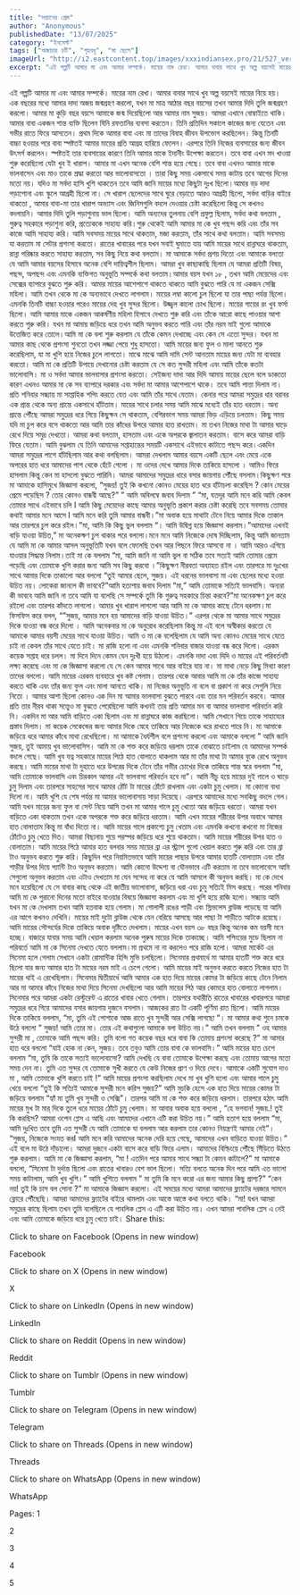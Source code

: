 ```yaml
---
title: "সন্তানের প্রেম"
author: "Anonymous"
publishedDate: "13/07/2025"
category: "ইনসেস্ট"
tags: ["অজাচার চটি", "গৃহবধূ", "মা ছেলে"]
imageUrl: "http://i2.eastcontent.top/images/xxxindiansex.pro/21/527_verandah.jpg"
excerpt: "এই গল্পটি আমার মা এবং আমার সম্পর্কে। মায়ের নাম রেখা। আমার বাবার সাথে খুব অল্প বয়সেই মায়ের বিয়ে হয়। এক বছরের মধ্যে আমার দাদা অজয় জন্মগ্রহণ করলো, যখন মা মাত্র আঠার বছর বয়সের তখন আমার দিদি তুলি জন্মগ্..."
---
```


এই গল্পটি আমার মা এবং আমার সম্পর্কে। মায়ের নাম রেখা। আমার বাবার সাথে খুব অল্প বয়সেই মায়ের বিয়ে হয়। এক বছরের মধ্যে আমার দাদা অজয় জন্মগ্রহণ করলো, যখন মা মাত্র আঠার বছর বয়সের তখন আমার দিদি তুলি জন্মগ্রহণ করলো। আমার মা কুড়ি বছর বয়সে আমাকে জন্ম দিয়েছিলো আর আমার নাম সুজয়। আমরা এখানে বোম্বাইতে থাকি।আমার বাবা একজন শান্ত ব্যক্তি ছিলেন যিনি রফতানির ব্যবসা করতেন। তিনি প্রতিদিন সকালে কাজের জন্য যেতেন এবং গভীর রাতে ফিরে আসতেন। প্রথম দিকে আমার বাবা এবং মা তাদের বিবাহ জীবন উপভোগ করছিলেন। কিন্তু তিনটি বাচ্চা হওয়ার পরে বাবা স্পষ্টতই আমার মায়ের প্রতি আগ্রহ হারিয়ে ফেলেন। এরপরে তিনি নিজের ব্যবসায়ের জন্য জীবন উৎসর্গ করলেন। স্পষ্টতই তার ব্যবসায়ের কারণে তিনি আমার মাকে ইদানীং উপেক্ষা করতেন। তবে বাবা এখন মদ খাওয়া শুরু করেছিলো যেটা খুব ই খারাপ। আমার মা এখন অনেক বেশি শান্ত হয়ে গেছে। তবে বাবা এখনও আমার মাকে ভালবাসেন এবং মাও তাকে শ্রদ্ধা করতো আর ভালোবাসতো । তারা কিছু সময় একসাথে সময় কাটায় তবে আগের দিনের মতো নয়। যদিও মা সর্বদা হাসি খুশি থাকতেন তবে আমি জানি মায়ের মধ্যে কিছুটা দুঃখ ছিলো।আমার বড় দাদা পড়াশোনা এবং স্কুলে আগ্রহী ছিলো না। সে খারাপ ছেলেদের সাথে ঘুরে বেড়াতে আরও আগ্রহী ছিলো, সর্বদা বাড়ির বাইরে থাকতো , আমার বাবা-মা তার খারাপ অভ্যাস এবং জিনিসগুলি বদলে দেওয়ার চেষ্টা করেছিলো কিন্তু সে কখনও বদলায়নি। আমার দিদি তুলি পড়াশুনায় ভাল ছিলো। আমি অন্যদের তুলনায় বেশি প্রফুল্ল ছিলাম, সর্বদা কথা বলতাম , গুরুত্ব সহকারে পড়াশুনা করি, প্রত্যেককে সাহায্য করি।শুরু থেকেই আমি আমার মা কে খুব পছন্দ করি এবং তাঁর সব কাজে আমি সাহায্য করি। আমি সবসময় মায়ের সাথে থাকতাম, মজা করতাম, তাঁর সাথে কথা বলতাম। আমি সবসময় যা করতাম মা সেটার প্রশংসা করতো। রাতের খাবারের পরে যখন সবাই ঘুমাতে যায় আমি মায়ের সাথে রান্নাঘরে থাকতাম, রান্না পরিষ্কার করতে সাহায্য করতাম, সব কিছু নিয়ে কথা বলতাম। মা আমাকে সর্বদা প্রশয় দিতো এবং আমাকে বলতো যে আমি আমার বয়সের হিসাবে অনেক বেশি দায়িত্বশীল ছিলাম। আমরা খুব কাছাকাছি ছিলাম যে আমরা প্রতিটি বিষয়, পছন্দ, অপছন্দ এবং এমনকি ব্যক্তিগত অনুভূতি সম্পর্কে কথা বলতাম।আমার বয়স যখন ১৮ , তখন আমি মেয়েদের এবং সেক্সের ব্যাপারে বুঝতে শুরু করি। আমার মায়ের আশেপাশে থাকতে থাকতে আমি বুঝতে পারি যে মা একজন সেক্সি মহিলা। আমি তখন থেকে মা কে অন্যভাবে দেখতে লাগলাম। মায়ের লম্বা কালো চুল ছিলো যা তার পাছা পর্যন্ত ছিলো। এমনকি তিনটি বাচ্চা হওয়ার পরেও মায়ের দেহ খুব সুন্দর ছিলো। উজ্জ্বল কালো চোখ ছিলো। মায়ের গায়ের রং খুব ফর্সা ছিলো। আমি আমার মাকে একজন আকর্ষণীয় মহিলা হিসাবে দেখতে শুরু করি এবং তাঁকে আরো কাছে পাওয়ার আশা করতে শুরু করি। যখন মা আমায় জড়িয়ে ধরে তখন আমি অনুভব করতে পারি এবং তাঁর নরম মাই গুলো আমাকে উত্তেজিত করে তোলে।আমি মা কে বলা শুরু করলাম যে তাঁকে কেমন দেখাচ্ছে এবং কেন সে এতো সুন্দর। যখন মা আমার কাছ থেকে প্রশংসা শুনতো তখন লজ্জা পেয়ে শুধু হাসতো। আমি মায়ের জন্য ফুল ও মালা আনতে শুরু করেছিলাম, যা মা খুশি হয়ে নিজের চুলে লাগতো। মাঝে মাঝে আমি দামি সেন্ট আনতাম মায়ের জন্য যেটা মা ব্যবহার করতো। আমি মা কে প্রতিটি উপায়ে দেখানোর চেষ্টা করতাম যে সে কত সুন্দরী মহিলা এবং আমি তাঁকে কতটা ভালোবাসি। মা ও সর্বদা আমার ভালবাসার প্রশংসা করতো। সেইজন্য দাদা আর দিদি আমায় মায়ের ছেলে বলে ডাকতো কারণ এখনও আমার মা কে সব ব্যাপারে দরকার এবং সর্বদা মা আমার আশেপাশে থাকে। তবে আমি পাত্তা দিলাম না।
প্রতি শনিবার সন্ধ্যায় মা সাপ্তাহিক শপিং করতে যেত এবং আমি তাঁর সাথে যেতাম। কেনার পরে আমরা সমুদ্রের ধার বরাবর এক প্রান্ত থেকে অন্য প্রান্তে একসাথে হাঁটতাম। মায়ের সাথে চলার সময় আমি মাঝে মধ্যেই তাঁর হাত ধরতাম। অন্য প্রান্তে পৌঁছে আমরা সমুদ্রের ধরে গিয়ে কিছুক্ষন সে থাকতাম, বেশিরভাগ সময় আমরা ভিড় এড়িয়ে চলতাম। কিছু সময় যদি মা চুপ করে বসে থাকতো আর আমি তার কাঁধের উপরে আমার হাত রাখতাম। মা তখন নিজের মাথা টা আমার ঘাড়ে রেখে দিয়ে সমুদ্র দেখতো। আমরা কথা বলতাম, হাসতাম এবং একে অপরকে জ্বালাতন করতাম। বাসে করে আমরা বাড়ি ফিরে যেতাম। আমি বুঝলাম যে তিনি আমাদের সপ্তাহান্তের সময়টি একসাথে এইভাবে কাটাতে পছন্দ করে।একদিন আমরা সমুদ্রের পাশে হাঁটছিলাম আর কথা বলছিলাম। আমরা দেখলাম আমার বয়সে একটি ছেলে এবং মেয়ে একে অপরের হাত ধরে আমাদের পাশ থেকে হেঁটে গেলো । মা ওদের দেখে আমার দিকে তাকিয়ে হাসলো । আমিও ফিরে হাসলাম কিন্তু কেন মা হাসলো বুঝতে পারিনি। আমরা আমাদের সমুদ্রের ধারে বসার জায়গায় পৌঁছে বসলাম।কিছুক্ষণ পরে মা আমাকে হাসিমুখে জিজ্ঞাসা করলো, “সুজয়! তুই কি কখনো কোনও মেয়ের হাত ধরে হাঁটাচলা করেছিস ? কোন মেয়ের প্রেমে পড়েছিস ? তোর কোনও বান্ধবী আছে?” ” আমি অবিলম্বে জবাব দিলাম ” “মা, যতদূর আমি মনে করি আমি কেবল তোমার সাথে এইভাবে চলি I আমি কিছু মেয়েদের কাছে আমার অনুভূতি প্রকাশ করার চেষ্টা করেছি তবে সবসময় তোমার কথাই আমার মনে আসে I আমি মনে করি তুমি আমার বান্ধবী।”মা অবাক হয়ে মাথাটা টেনে নিয়ে আমার দিকে তাকাল আর তারপরে চুপ করে রইল।”মা, আমি কি কিছু ভুল বললাম “। আমি উদ্বিগ্ন হয়ে জিজ্ঞাসা করলাম।”আমাদের এখনই বাড়ি যাওয়া উচিত,” মা অনেকক্ষণ চুপ থাকার পরে বললো।মনে মনে আমি নিজেকে দোষ দিচ্ছিলাম, কিন্তু আমি জানতাম যে আমি মা কে আমার আসল অনুভূতিটি যখন বলে ফেলেছি তখন আর পিছনে ফিরে আসবো না । আমি আরও এগিয়ে যাওয়ার সিদ্ধান্ত নিলাম।তাই মা কে বললাম “মা, আমি জানি না আমি ভুল বা সঠিক তবে সত্যই আমি তোমার প্রেমে পড়েছি এবং তোমাকে খুশি করার জন্য আমি সব কিছু করবো ।”কিছুক্ষণ নীরবতা অব্যাহত রইল এবং তারপরে মা দুঃখের সাথে আমার দিকে তাকালো আর বললো “তুই আমার ছেলে, সুজয়। এই ধরনের ভালবাসা মা এবং ছেলের মধ্যে হওয়া উচিত নয়। লোকেরা জানলে কী ভাববে?”আমি হতাশায় জবাব দিলাম “মা,” আমি তোমাকে সত্যিই ভালবাসি। অন্যরা কী ভাববে আমি জানি না তবে আমি যা বলেছি সে সম্পর্কে তুমি কি গুরুত্ব সহকারে চিন্তা করবে?”মা অনেকক্ষণ চুপ করে রইলো এবং তারপর কাঁদতে লাগলো। আমার খুব খারাপ লাগলো আর আমি মা কে আমার কাছে টেনে ধরলাম।মা ফিসফিস করে বলল, “”সুজয়, আমার মনে হয় আমাদের বাড়ি যাওয়া উচিত।”
এরপর থেকে মা আমার সাথে সমুদ্রের দিকে যাওয়া বন্ধ করে দিলো । আমি অনেকবার মা কে অনুরোধ করেছিলাম কিন্তু মা এই বলে অস্বীকার করতো যে আমাকে আমার বয়সী মেয়ের সাথে যাওয়া উচিত। আমি ও মা কে বলেছিলাম যে আমি অন্য কোনও মেয়ের সাথে যেতে চাই না কেবল তাঁর সাথে যেতে চাই। মা রাজি হলো না এবং এমনকি শনিবার বাজার যাওয়া বন্ধ করে দিলো। এরকম কয়েক সপ্তাহ ধরে চলল। মা দিনে দিনে কেমন যেন দুঃখী হয়ে উঠলো। এমনকি দাদা এবং দিদি ও মায়ের এই পরিবর্তনটি লক্ষ্য করেছে এবং মা কে জিজ্ঞাসা করলো যে সে কেন আমার সাথে আর বাইরে যায় না।
মা মাথা নেড়ে কিছু মিথ্যা কারণ তাদের বললো। আমি মায়ের এরকম ব্যবহারে খুব কষ্ট পেলাম।
তারপর থেকে আবার আমি মা কে তাঁর কাজে সাহায্য করতে থাকি এবং তাঁর জন্য ফুল এবং মালা আনতে থাকি। মা নিজের অনুভূতি না বলে বা প্রকাশ না করে সেগুলি নিয়ে নিতো । আমার আশা ছিলো কোনও এক দিন মা আমার ভালবাসা বুঝতে পারবে এবং তার মন পরিবর্তন করবে। আমার প্রতি তার নীরব থাকা সত্ত্বেও মা বুঝতে পেরেছিলো আমি কখনই তার প্রতি আমার মন বা আমার ভালবাসা পরিবর্তন করি নি। একদিন মা আর আমি বাড়িতে একা ছিলাম এবং মা রান্নাঘরে কাজ করছিলো। আমি সেখানে গিয়ে তাকে সাহায্যের প্রস্তাব দিলাম। মা কয়েক সেকেন্ডের জন্য আমার দিকে স্নেহে তাকিয়ে আর নিজেকে ধরে রাখতে পারে নি। মা আমাকে জড়িয়ে ধরে আমার কাঁধে মাথা রেখেছিলো। মা আমাকে ধৈর্যশীল বলে প্রশংসা করলো এবং আমাকে বললো ” আমি জানি সুজয়, তুই আমায় খুব ভালোবাসিস।
আমি মা কে শক্ত করে জড়িয়ে ধরলাম তাকে বোঝাতে চাইলাম যে আমাদের সম্পর্ক বদলে গেছে। আমি খুব যত্ন সহকারে মায়ের পিঠে হাত বোলাতে থাকলাম আর মা তাঁর মাথা টা আমার বুকে রেখে অনুভব করছে।
আমি মায়ের মাথা টা দুহাতে ধরে উপরের দিকে টেনে তাঁর গভীর চোখের দিকে তাকিয়ে শান্ত স্বরে বললাম “মা, আমি তোমাকে ভালবাসি এবং চিরকাল আমার এই ভালবাসা পরিবর্তন হবে না”।
আমি নীচু হয়ে মায়ের দুই গালে ও ঘাড়ে চুমু দিলাম এবং তারপরে সাহসের সাথে আমার ঠোঁট টা মায়ের ঠোঁটে রাখলাম এবং একটা চুমু খেলাম। মা কোনো বাধা দিলো না। আমি খুশি যে শেষ পর্যন্ত মা আমার ভালোবাসায় সাড়া দিয়েছে।
এরপরে আমাদের মধ্যে সবকিছু বদলে গেল। আমি যখন মায়ের জন্য ফুল বা সেন্ট নিয়ে আসি তখন মা আমার গালে চুমু খেতো আর জড়িয়ে ধরতো। আমরা যখন বাড়িতে একা থাকতাম তখন একে অপরকে শক্ত করে জড়িয়ে ধরতাম। আমি এখন মায়ের শরীরের উপর অবাধে আমার হাত বোলাতাম কিন্তু মা বাঁধা দিতো না। আমি মায়ের গালে প্রকাশ্যে চুমু খেতাম এবং এমনকি কখনো কখনো মা নিজের ঠোঁটেও চুমু খেতে দিত। আমরা বিছানায় শুয়ে পরস্পর জড়িয়ে ধরে শুয়ে থাকতাম। আমি মায়ের শরীরের উপর হাত ও বোলাতাম।
আমি মায়ের পিঠে আমার হাত বলবার সময় মায়ের ব্রা এর স্ট্র্যাপ গুলো খেয়াল করতে শুরু করি এবং তার ব্রা টাও অনুভব করতে শুরু করি। কিছুদিন পরে নিয়মিতভাবে আমি মায়ের পাছার উপরে আমার হাতটি বোলাতাম এবং তাঁর শাড়ীর উপর দিয়ে প্যান্টি টাও অনুভব করতাম। আমি কোনো উদ্দেশ্য বা যৌনভাবে এটি করতাম না তবে ভালোবেসে আমি সেগুলো অনুভব করতাম এবং এটাও দেখতাম মা যেন সন্দেহ না করে যে আমি আসলে কী অনুভব করছি। মা কে দেখে মনে হয়েছিলো যে সে বাবার কাছ থেকে এই জাতীয় ভালোবাসা, জড়িয়ে ধরা এবং চুমু সত্যিই মিস করছে।
পরের শনিবার আমি মা কে পুরানো দিনের মতো বাইরে যাওয়ার বিষয়ে জিজ্ঞাসা করলাম এবং মা খুশি হয়ে রাজি হলো। সন্ধ্যায় আমি যখন মা কে দেখলাম তখন আমি হতবাক হয়ে গেলাম। মা গোলাপী রঙের শাড়ী এবং স্লিভলেস ব্লাউজ পড়েছে যা আমি এর আগে কখনও দেখিনি। মায়ের মাই দুটো ব্লাউজ থেকে যেন বেরিয়ে আসছে আর পাছা টা শাড়ীতে আটকে রয়েছে। আমি মায়ের সৌন্দর্যের দিকে তাকিয়ে অবাক দৃষ্টিতে দেখলাম। মায়ের এখন বয়স ৩৮ বছর কিন্তু অনেক কম বয়সী মনে হচ্ছে। বাজারে যাবার সময় আমি খেয়াল করলাম অনেক পুরুষ মায়ের দিকে তাকাচ্ছে।
আমি শপিংয়ের মুডে ছিলাম না পরিবর্তে আমি মা কে সিনেমা দেখতে যেতে বললাম।মা প্রথমে না না করলেও পরে রাজি হলো। আমরা মার্কেট এর সিনেমা হলে গেলাম সেখানে একটা রোমান্টিক হিন্দি মুভি চলছিলো। সিনেমার প্রথমার্ধে মা আমার হাতটি শক্ত করে ধরে ছিলো যার জন্য আমার হাত টা মায়ের নরম মাই এ চেপে গেলো। আমি মায়ের মাই অনুভব করতে করতে নিজের হাত টা মায়ের থাই এ রেখেছিলাম। সিনেমার দ্বিতীয়ার্ধে আমি আমার এক হাত দিয়ে মায়ের কোমর টা জড়িয়ে কাছে টেনে নিলাম আর মা আমার কাঁধে নিজের মাথা দিয়ে সিনেমা দেখছিলো আর আমি মায়ের পিঠ আর কোমরে হাত বোলাতে লাগলাম।
সিনেমার পরে আমরা একটা রেস্টুরেন্ট এ রাতের খাবার খেতে গেলাম। তারপরে যথারীতি রাতের খাবারের খাবারপরে আমরা সমুদ্রের ধরে গিয়ে আমাদের বসার জায়গায় দুজনে বসলাম। আজকের রাত টা একটি পূর্ণিমা রাত ছিলো।
আমি মায়ের দিকে তাকিয়ে বললাম, “মা, তুমি এই পোশাকে আজ রাতে খুব সুন্দরী আর সেক্সি লাগছো “। মা আমার কথা শুনে চমকে উঠে বললো ” সুজয়! আমি তোর মা। তোর এই কথাগুলো আমাকে বলা উচিত নয়।”
আমি তখন বললাম ” ওহ আমার সুন্দরী মা , তোমাকে আমি পছন্দ করি। তুমি বলো গত কয়েক বছর ধরে বাবা কি তোমায় প্রশংসা করেছে ?”
মা আমার হাত ধরে বললো “যাই হোক না কেন, সুজয়। তবে তবুও আমি তোর বাবা কে ভালবাসি।”
আমি মায়ের হাত চেপে বললাম “মা, তুমি কি তাকে সত্যই ভালোবাসো? আমি দেখছি যে বাবা তোমাকে উপেক্ষা করছে এবং তোমায় আগের মতো সময় দেন না। তুমি এত সুন্দর যে তোমাকে সুখী করতে যে কেউ নিজের প্রাণ ও দিয়ে দেবে। আমাকে একটি সুযোগ দাও মা , আমি তোমাকে খুশি করতে চাই !”
আমি মায়ের প্রশংসা করছিলাম দেখে মা খুব খুশি হলো এবং আমার গালে চুমু খেয়ে বললো “তুই কি সত্যিই আমাকে সুন্দরী মনে করিস সুজয়?” আমি মুচকি হেসে এক হাত দিয়ে মায়ের কোমর টা জড়িয়ে বললাম “হ্যাঁ মা তুমি খুব সুন্দরী ও সেক্সি”।
তারপর আমি মা কে শক্ত করে জড়িয়ে ধরলাম। তারপরে হঠাৎ আমি মায়ের মুখ টা মার্ দিকে তুলে ধরে মায়ের ঠোঁটে চুমু খেলাম।
মা আবার অবাক হয়ে বললো , “হে ভগবান! সুজয়.! তুই কি করছিস? আমরা ওপেন প্লেস এ আছি এবং আমাদের এখানে এটি করা উচিত নয়।”
আমি হতাশ হয়ে বললাম “মা, আমি দুঃখিত তবে তুমি এত সুন্দরী যে আমি তোমাকে যা বললাম আর করলাম তার কোনও নিয়ন্ত্রণই আমার নেই”।
“সুজয়, নিজেকে সংযত করI আমি মনে করি আমাদের অনেক দেরি হয়ে গেছে, আমাদের এখন বাড়িতে যাওয়া উচিত।” এই বলে মা উঠে দাঁড়ালো।
আমরা দুজনে একটা বাসে করে বাড়ি ফিরে এলাম। আমাদের বিল্ডিংয়ে পৌঁছে সিঁড়িতে উঠতে শুরু করলাম।
আমি মা কে জিজ্ঞাসা করলাম, “মা ! এতদিন পরে আমার সাথে সন্ধ্যা টা কেমন কাটালে?”
মা আমাকে বললো, “সিনেমা টা দুর্দান্ত ছিলো এবং রাতের খাবারও বেশ ভাল ছিলো। সত্যি বলতে অনেক দিন পরে আমি এত ভালো সময় কাটালাম, আমি খুব খুশি।”
আমি খুশিতে বললাম ” মা তুমি কি মনে করো এর জন্য আমার কিছু প্রাপ্য?”
“কেন নয়! তুই কি চাস বল সোনা ?” মা আমাকে জিজ্ঞাস করলো।
এই সময়ের মধ্যে আমরা আমাদের ফ্ল্যাটের দরজার সামনে ফ্লোরে পৌঁছেছি। আমরা আমাদের ফ্ল্যাটের বাইরে থামলাম এবং আস্তে আস্তে কথা বলতে থাকি।
“মা! যখন আমরা সমুদ্রের কাছে ছিলাম তখন তুমি বলেছিলে যে পাবলিক প্লেস এ এটি করা উচিত নয়। এখন আমরা পাবলিক প্লেস এ নেই এবং আমি তোমাকে জড়িয়ে ধরে চুমু খেতে চাই।
Share this:


Click to share on Facebook (Opens in new window)


Facebook




Click to share on X (Opens in new window)


X




Click to share on LinkedIn (Opens in new window)


LinkedIn




Click to share on Reddit (Opens in new window)


Reddit




Click to share on Tumblr (Opens in new window)


Tumblr




Click to share on Telegram (Opens in new window)


Telegram




Click to share on Threads (Opens in new window)


Threads




Click to share on WhatsApp (Opens in new window)


WhatsApp


Pages: 
1
 
2
 
3
 
4
 
5
